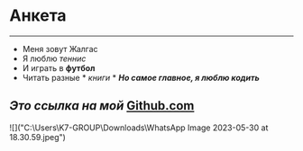 # Анкета
---
+ Меня зовут Жалгас
+ Я люблю _теннис_
+ И играть в **футбол**
+ Читать разные * *книги* *
***Но самое главное, я люблю кодить***
## _Это ссылка на мой_ [Github.com](https://github.com/Jetybayev)

![]("C:\Users\K7-GROUP\Downloads\WhatsApp Image 2023-05-30 at 18.30.59.jpeg")